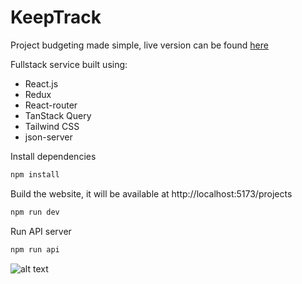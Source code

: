 # KeepTrack
Project budgeting made simple, live version can be found [here](https://keep-track.vercel.app/projects)

Fullstack service built using:
* React.js
* Redux
* React-router
* TanStack Query
* Tailwind CSS
* json-server


Install dependencies
```bash
npm install
```

Build the website, it will be available at http://localhost:5173/projects 
```bash
npm run dev
```

Run API server 
```bash
npm run api
```

![alt text](https://drive.google.com/u/0/uc?id=1uCFtpksLUPJueB6cT5TgoEjmjbCzEEi5)
